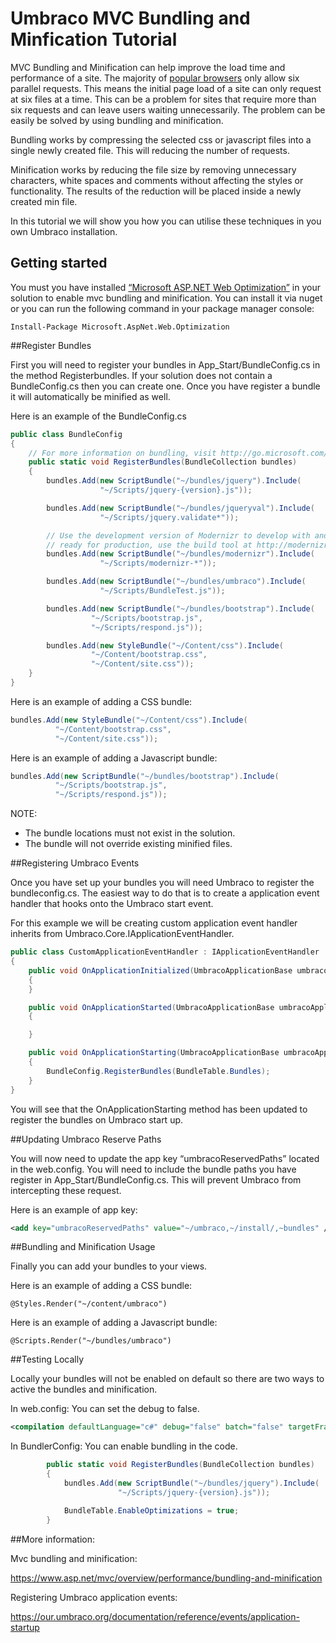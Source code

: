 # Umbraco MVC Bundling and Minfication Tutorial

MVC Bundling and Minification can help improve the load time and performance of a site. The majority of [popular browsers](http://www.browserscope.org/?category=network) only allow six parallel requests. This means the initial page load of a site can only request at six files at a time. This can be a problem for sites that require more than six requests and can leave users waiting unnecessarily. The problem can be easily be solved by using bundling and minification. 

Bundling works by compressing the selected css or javascript files into a single newly created file. This will reducing the number of requests.

Minification works by reducing the file size by removing unnecessary characters, white spaces and comments without affecting the styles or functionality. The results of the reduction will be placed inside a newly created min file.

In this tutorial we will show you how you can utilise these techniques in you own Umbraco installation. 

## Getting started

You must you have installed [“Microsoft ASP.NET Web Optimization”](https://www.nuget.org/packages/Microsoft.AspNet.Web.Optimization/) in your solution to enable mvc bundling and minification. You can install it via nuget or you can run the following command in your package manager console:

```
Install-Package Microsoft.AspNet.Web.Optimization
```

##Register Bundles

First you will need to register your bundles in App_Start/BundleConfig.cs in the method Registerbundles. If your solution does not contain a BundleConfig.cs then you can create one. Once you have register a bundle it will automatically be minified as well.

Here is an example of the BundleConfig.cs

```C# 
public class BundleConfig
{
    // For more information on bundling, visit http://go.microsoft.com/fwlink/?LinkId=301862
    public static void RegisterBundles(BundleCollection bundles)
    {
        bundles.Add(new ScriptBundle("~/bundles/jquery").Include(
                    "~/Scripts/jquery-{version}.js"));

        bundles.Add(new ScriptBundle("~/bundles/jqueryval").Include(
                    "~/Scripts/jquery.validate*"));

        // Use the development version of Modernizr to develop with and learn from. Then, when you're
        // ready for production, use the build tool at http://modernizr.com to pick only the tests you need.
        bundles.Add(new ScriptBundle("~/bundles/modernizr").Include(
                    "~/Scripts/modernizr-*"));

        bundles.Add(new ScriptBundle("~/bundles/umbraco").Include(
                    "~/Scripts/BundleTest.js"));

        bundles.Add(new ScriptBundle("~/bundles/bootstrap").Include(
                  "~/Scripts/bootstrap.js",
                  "~/Scripts/respond.js"));

        bundles.Add(new StyleBundle("~/Content/css").Include(
                  "~/Content/bootstrap.css",
                  "~/Content/site.css"));
    }
}
```

Here is an example of adding a CSS bundle:
```C# 
bundles.Add(new StyleBundle("~/Content/css").Include(
          "~/Content/bootstrap.css",
          "~/Content/site.css"));
```

Here is an example of adding a Javascript bundle:
```C# 
bundles.Add(new ScriptBundle("~/bundles/bootstrap").Include(
          "~/Scripts/bootstrap.js",
          "~/Scripts/respond.js"));
```

NOTE: 

* The bundle locations must not exist in the solution.
* The bundle will not override existing minified files.

##Registering Umbraco Events

Once you have set up your bundles you will need Umbraco to register the bundleconfig.cs. The easiest way to do that is to create a application event handler that hooks onto the Umbraco start event. 

For this example we will be creating custom application event handler inherits from Umbraco.Core.IApplicationEventHandler.

```C# 
public class CustomApplicationEventHandler : IApplicationEventHandler
{
    public void OnApplicationInitialized(UmbracoApplicationBase umbracoApplication, ApplicationContext applicationContext)
    {
    }

    public void OnApplicationStarted(UmbracoApplicationBase umbracoApplication, ApplicationContext applicationContext)
    {

    }

    public void OnApplicationStarting(UmbracoApplicationBase umbracoApplication, ApplicationContext applicationContext)
    {
        BundleConfig.RegisterBundles(BundleTable.Bundles);
    }
}
```

You will see that the OnApplicationStarting method has been updated to register the bundles on Umbraco start up.

##Updating Umbraco Reserve Paths

You will now need to update the app key “umbracoReservedPaths” located in the web.config. You will need to include the bundle paths you have register in App_Start/BundleConfig.cs. This will prevent Umbraco from intercepting these request.

Here is an example of app key:
```XML 
<add key="umbracoReservedPaths" value="~/umbraco,~/install/,~bundles" />
```

##Bundling and Minification Usage

Finally you can add your bundles to your views.

Here is an example of adding a CSS bundle:
```Razor 
@Styles.Render("~/content/umbraco")
```

Here is an example of adding a Javascript bundle:
```Razor
@Scripts.Render("~/bundles/umbraco")
```

##Testing Locally

Locally your bundles will not be enabled on default so there are two ways to active the bundles and minification.

In web.config:
You can set the debug to false.
```XML 
<compilation defaultLanguage="c#" debug="false" batch="false" targetFramework="4.5">
```

In BundlerConfig:
You can enable bundling in the code.
```C# 
        public static void RegisterBundles(BundleCollection bundles)
        {
            bundles.Add(new ScriptBundle("~/bundles/jquery").Include(
                        "~/Scripts/jquery-{version}.js"));

            BundleTable.EnableOptimizations = true;
        }
```

##More information:

Mvc bundling and minification:

https://www.asp.net/mvc/overview/performance/bundling-and-minification

Registering Umbraco application events: 

https://our.umbraco.org/documentation/reference/events/application-startup

